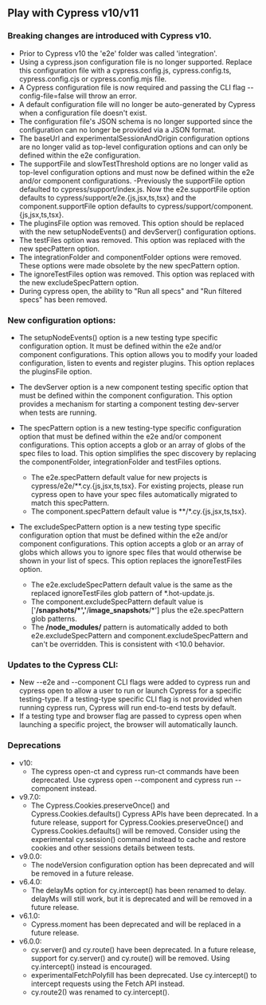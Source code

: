 ## Play with Cypress v10/v11

### Breaking changes are introduced with Cypress v10.

- Prior to Cypress v10 the 'e2e' folder was called 'integration'.
- Using a cypress.json configuration file is no longer supported. Replace this configuration file with a cypress.config.js, cypress.config.ts, cypress.config.cjs or cypress.config.mjs file.
- A Cypress configuration file is now required and passing the CLI flag --config-file=false will throw an error.
- A default configuration file will no longer be auto-generated by Cypress when a configuration file doesn't exist.
- The configuration file's JSON schema is no longer supported since the configuration can no longer be provided via a JSON format.
- The baseUrl and experimentalSessionAndOrigin configuration options are no longer valid as top-level configuration options and can only be defined within the e2e configuration.
- The supportFile and slowTestThreshold options are no longer valid as top-level configuration options and must now be defined within the e2e and/or component configurations.
-Previously the supportFile option defaulted to cypress/support/index.js. Now the e2e.supportFile option defaults to cypress/support/e2e.{js,jsx,ts,tsx} and the component.supportFile option defaults to cypress/support/component.{js,jsx,ts,tsx}.
- The pluginsFile option was removed. This option should be replaced with the new setupNodeEvents() and devServer() configuration options.
- The testFiles option was removed. This option was replaced with the new specPattern option.
- The integrationFolder and componentFolder options were removed. These options were made obsolete by the new specPattern option.
- The ignoreTestFiles option was removed. This option was replaced with the new excludeSpecPattern option.
- During cypress open, the ability to "Run all specs" and "Run filtered specs" has been removed.

### New configuration options:
- The setupNodeEvents() option is a new testing type specific configuration option. It must be defined within the e2e and/or component configurations. This option allows you to modify your loaded configuration, listen to events and register plugins. This option replaces the pluginsFile option.
- The devServer option is a new component testing specific option that must be defined within the component configuration. This option provides a mechanism for starting a component testing dev-server when tests are running.
- The specPattern option is a new testing-type specific configuration option that must be defined within the e2e and/or component configurations. This option accepts a glob or an array of globs of the spec files to load. This option simplifies the spec discovery by replacing the componentFolder, integrationFolder and testFiles options.
     - The e2e.specPattern default value for new projects is cypress/e2e/**.cy.{js,jsx,ts,tsx}. For existing projects, please run cypress open to have your spec files automatically migrated to match this specPattern.
     - The component.specPattern default value is **/*.cy.{js,jsx,ts,tsx}.
- The excludeSpecPattern option is a new testing type specific configuration option that must be defined within the e2e and/or component configurations. This option accepts a glob or an array of globs which allows you to ignore spec files that would otherwise be shown in your list of specs. This option replaces the ignoreTestFiles option.

    - The e2e.excludeSpecPattern default value is the same as the replaced ignoreTestFiles glob pattern of *.hot-update.js.
    - The component.excludeSpecPattern default value is ['**/__snapshots__/*','**/__image_snapshots__/*'] plus the e2e.specPattern glob patterns.
    - The **/node_modules/** pattern is automatically added to both e2e.excludeSpecPattern and component.excludeSpecPattern and can't be overridden. This is consistent with <10.0 behavior.

### Updates to the Cypress CLI:
- New --e2e and --component CLI flags were added to cypress run and cypress open to allow a user to run or launch Cypress for a specific testing-type. If a testing-type specific CLI flag is not provided when running cypress run, Cypress will run end-to-end tests by default.
- If a testing type and browser flag are passed to cypress open when launching a specific project, the browser will automatically launch.

### Deprecations
- v10:
    - The cypress open-ct and cypress run-ct commands have been deprecated. Use cypress open --component and cypress run --component instead.
- v9.7.0:
    - The Cypress.Cookies.preserveOnce() and Cypress.Cookies.defaults() Cypress APIs have been deprecated. In a future release, support for Cypress.Cookies.preserveOnce() and Cypress.Cookies.defaults() will be removed. Consider using the experimental cy.session() command instead to cache and restore cookies and other sessions details between tests.
- v9.0.0:
    - The nodeVersion configuration option has been deprecated and will be removed in a future release.
- v6.4.0:
    - The delayMs option for cy.intercept() has been renamed to delay. delayMs will still work, but it is deprecated and will be removed in a future release.
- v6.1.0:
    - Cypress.moment has been deprecated and will be replaced in a future release.
- v6.0.0:
    - cy.server() and cy.route() have been deprecated. In a future release, support for cy.server() and cy.route() will be removed. Using cy.intercept() instead is encouraged.
    - experimentalFetchPolyfill has been deprecated. Use cy.intercept() to intercept requests using the Fetch API instead.
    - cy.route2() was renamed to cy.intercept().
